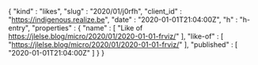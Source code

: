 {
  "kind" : "likes",
  "slug" : "2020/01/j0rfh",
  "client_id" : "https://indigenous.realize.be",
  "date" : "2020-01-01T21:04:00Z",
  "h" : "h-entry",
  "properties" : {
    "name" : [ "Like of https://jlelse.blog/micro/2020/01/2020-01-01-frviz/" ],
    "like-of" : [ "https://jlelse.blog/micro/2020/01/2020-01-01-frviz/" ],
    "published" : [ "2020-01-01T21:04:00Z" ]
  }
}
